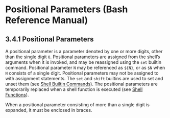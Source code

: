 # Positional Parameters \(Bash Reference Manual\)

## 3.4.1 Positional Parameters

A positional parameter is a parameter denoted by one or more digits, other than the single digit `0`. Positional parameters are assigned from the shell’s arguments when it is invoked, and may be reassigned using the `set` builtin command. Positional parameter `N` may be referenced as `${N}`, or as `$N` when `N` consists of a single digit. Positional parameters may not be assigned to with assignment statements. The `set` and `shift` builtins are used to set and unset them \(see [Shell Builtin Commands](shell-builtin-commands-bash-reference-manual.md#Shell-Builtin-Commands)\). The positional parameters are temporarily replaced when a shell function is executed \(see [Shell Functions](shell-functions-bash-reference-manual.md#Shell-Functions)\).

When a positional parameter consisting of more than a single digit is expanded, it must be enclosed in braces.

